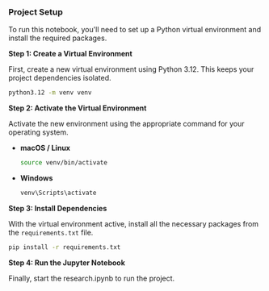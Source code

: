 ### **Project Setup**

To run this notebook, you'll need to set up a Python virtual environment and install the required packages.

**Step 1: Create a Virtual Environment**

First, create a new virtual environment using Python 3.12. This keeps your project dependencies isolated.

```bash
python3.12 -m venv venv
```

**Step 2: Activate the Virtual Environment**

Activate the new environment using the appropriate command for your operating system.

  * **macOS / Linux**
    ```bash
    source venv/bin/activate
    ```
  * **Windows**
    ```bash
    venv\Scripts\activate
    ```

**Step 3: Install Dependencies**

With the virtual environment active, install all the necessary packages from the `requirements.txt` file.

```bash
pip install -r requirements.txt
```

**Step 4: Run the Jupyter Notebook**

Finally, start the research.ipynb to run the project.
